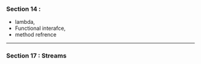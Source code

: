 ### Section 14 : 
- lambda, 
- Functional interafce, 
- method refrence
---

### Section 17 : Streams
